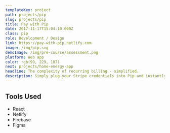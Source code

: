 ```yaml
---
templateKey: project
path: projects/pip
slug: projects/pip
title: Pay with Pip
date: 2017-11-17T15:04:10.000Z
class: pip
role: Development / Design
link: https://pay-with-pip.netlify.com
image: /img/pip.svg
demoImage: /img/pre-course/assessment.png
platform: Web app
color: rgb(99, 229, 187)
next: projects/home-energy-app
headline: The complexity of recurring billing - simplified.
description: Simply plug your Stripe credentials into Pip and instantly gain access to features that will streamline your subscription management and recurring billing, increase productivity, and improve customer satisfaction. Why build and maintain multiple tools/integrations when Pip has done all the work for you?
---
```


## Tools Used

- React
- Netlify
- Firebase
- Figma
